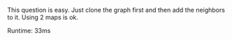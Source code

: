 This question is easy. Just clone the graph first and then add the neighbors to it. Using 2 maps is ok.

Runtime: 33ms

